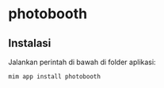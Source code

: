 # photobooth

## Instalasi

Jalankan perintah di bawah di folder aplikasi:

```
mim app install photobooth
```
